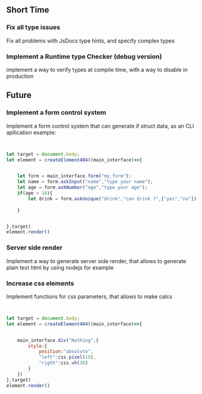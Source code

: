 
## Short Time

### Fix all type issues 
Fix all problems with JsDocs type hints, and specify complex types

### Implement a Runtime type Checker (debug version)
implement a way to verify types at compile time, with a way to disable in production

## Future
### Implement a form control system 
Implement a form control system  that can generate if struct data, as an CLI apllication
example:
```js


let target = document.body;
let element = createElement404((main_interface)=>{


    let form = main_interface.form("my_form");
    let name = form.askInput("name","type your name");
    let age = form.askNumber("age","type your age");
    if(age > 18){
        let drink = form.askUnique("drink","can drink ?",["yes","no"])
        
    }


},target)
element.render()


``` 
### Server side render
Implement a way to generate server side render, that allows to generate plain text html
by using nodejs for example

### Increase css elements 
Implement functions for css parameters, that allows to make calcs

```js 


let target = document.body;
let element = createElement404((main_interface)=>{


    main_interface.div("Nothing",{
        style:{
            position:"absolute",
            "left":css.pixel(19),
            "rigth":css.vh(30)
        }
    })
},target)
element.render()


```

